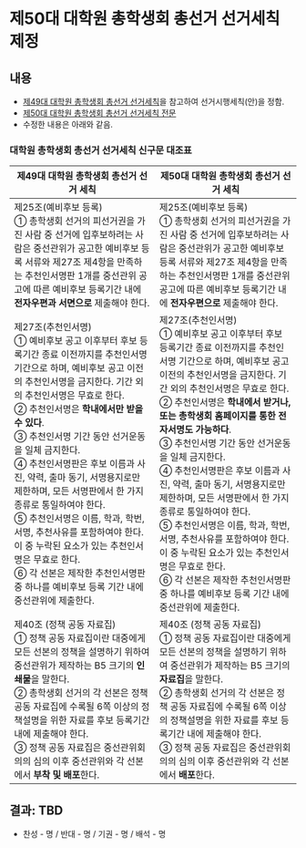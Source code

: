 제50대 대학원 총학생회 총선거 선거세칙 제정
===

## 내용

- [제49대 대학원 총학생회 총선거 선거세칙](https://github.com/kaistgsa/organization-bylaw/blob/main/제49대-KAIST-대학원-총학생회-총선거-시행세칙.md)을 참고하여 선거시행세칙(안)을 정함. 
- [제50대 대학원 총학생회 총선거 선거세칙 전문](제50대-대학원-총학생회-총선거-선거세칙.md)
- 수정한 내용은 아래와 같음.

### 대학원 총학생회 총선거 선거세칙 신구문 대조표

| 제49대 대학원 총학생회 총선거 선거 세칙 | 제50대 대학원 총학생회 총선거 선거 세칙 | 
|---|---| 
| 제25조(예비후보 등록)<br>① 총학생회 선거의 피선거권을 가진 사람 중 선거에 입후보하려는 사람은 중선관위가 공고한 예비후보 등록 서류와 제27조 제4항을 만족하는 추천인서명판 1개를 중선관위 공고에 따른 예비후보 등록기간 내에 **전자우편과 서면으로** 제출해야 한다. | 제25조(예비후보 등록)<br>① 총학생회 선거의 피선거권을 가진 사람 중 선거에 입후보하려는 사람은 중선관위가 공고한 예비후보 등록 서류와 제27조 제4항을 만족하는 추천인서명판 1개를 중선관위 공고에 따른 예비후보 등록기간 내에 **전자우편으로** 제출해야 한다. | 
| 제27조(추천인서명)<br>① 예비후보 공고 이후부터 후보 등록기간 종료 이전까지를 추천인서명 기간으로 하며, 예비후보 공고 이전의 추천인서명을 금지한다. 기간 외의 추천인서명은 무효로 한다.<br>② 추천인서명은 **학내에서만 받을 수 있다**.<br>③ 추천인서명 기간 동안 선거운동을 일체 금지한다.<br>④ 추천인서명판은 후보 이름과 사진, 약력, 출마 동기, 서명용지로만 제한하며, 모든 서명판에서 한 가지 종류로 통일하여야 한다.<br>⑤ 추천인서명은 이름, 학과, 학번, 서명, 추천사유를 포함하여야 한다. 이 중 누락된 요소가 있는 추천인서명은 무효로 한다.<br>⑥ 각 선본은 제작한 추천인서명판 중 하나를 예비후보 등록 기간 내에 중선관위에 제출한다.<br> | 제27조(추천인서명)<br>① 예비후보 공고 이후부터 후보 등록기간 종료 이전까지를 추천인서명 기간으로 하며, 예비후보 공고 이전의 추천인서명을 금지한다. 기간 외의 추천인서명은 무효로 한다.<br>② 추천인서명은 **학내에서 받거나, 또는 총학생회 홈페이지를 통한 전자서명도 가능하다**.<br>③ 추천인서명 기간 동안 선거운동을 일체 금지한다.<br>④ 추천인서명판은 후보 이름과 사진, 약력, 출마 동기, 서명용지로만 제한하며, 모든 서명판에서 한 가지 종류로 통일하여야 한다.<br>⑤ 추천인서명은 이름, 학과, 학번, 서명, 추천사유를 포함하여야 한다. 이 중 누락된 요소가 있는 추천인서명은 무효로 한다.<br>⑥ 각 선본은 제작한 추천인서명판 중 하나를 예비후보 등록 기간 내에 중선관위에 제출한다.<br> | 
| 제40조 (정책 공동 자료집)<br>① 정책 공동 자료집이란 대중에게 모든 선본의 정책을 설명하기 위하여 중선관위가 제작하는 B5 크기의 **인쇄물**을 말한다.<br>② 총학생회 선거의 각 선본은 정책 공동 자료집에 수록될 6쪽 이상의 정책설명을 위한 자료를 후보 등록기간 내에 제출해야 한다.<br>③ 정책 공동 자료집은 중선관위회의의 심의 이후 중선관위와 각 선본에서 **부착 및 배포**한다.<br> | 제40조 (정책 공동 자료집)<br>① 정책 공동 자료집이란 대중에게 모든 선본의 정책을 설명하기 위하여 중선관위가 제작하는 B5 크기의 **자료집**을 말한다.<br>② 총학생회 선거의 각 선본은 정책 공동 자료집에 수록될 6쪽 이상의 정책설명을 위한 자료를 후보 등록기간 내에 제출해야 한다.<br>③ 정책 공동 자료집은 중선관위회의의 심의 이후 중선관위와 각 선본에서 **배포**한다.<br> | 


## 결과: TBD
- 찬성 - 명 / 반대 - 명 / 기권 - 명 / 배석 - 명
